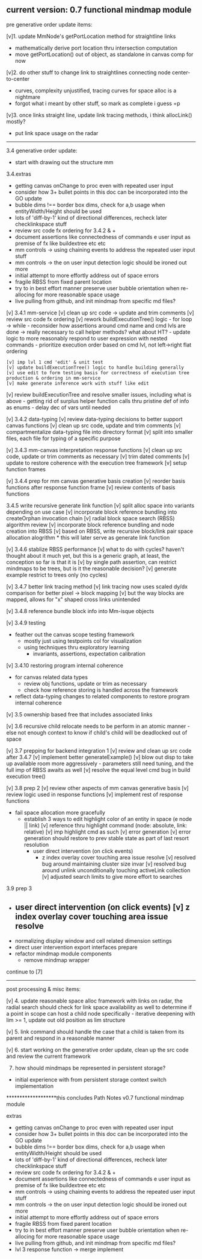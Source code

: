 current version: 0.7 functional mindmap module
------------------------------------------------------------------------------------------------------
pre generative order update items:

[v]1. update MmNode's getPortLocation method for straightline links
  - mathematically derive port location thru intersection computation
  - move getPortLocation() out of object, as standalone in canvas comp for now

[v]2. do other stuff to change link to straightlines connecting node center-to-center
  - curves, complexity unjustified, tracing curves for space alloc is a nightmare
  - forgot what i meant by other stuff, so mark as complete i guess =p

[v]3. once links straight line, update link tracing methods, i think allocLink() mostly?
  - put link space usage on the radar

------------------------------------------------------------------------------------------------------
3.4 generative order update:

<!-- 3.4 generative order update, clean up the src code -->
  - start with drawing out the structure mm

3.4.extras
  - getting canvas onChange to proc even with repeated user input
  - consider how 3+ bullet points in this doc can be incorporated into the GO update
  - bubble dims !== border box dims, check for a,b usage when entityWidth/Height should be used
  - lots of 'diff-by-1' kind of directional differences, recheck later checklinkspace stuff
  - review src code fx ordering for 3.4.2 & +
  - document assertions like connectedness of commands e user input as premise of fx like buildextree etc etc
  - mm controls -> using chaining events to address the repeated user input stuff
  - mm controls -> the on user input detection logic should be ironed out more
  - initial attempt to more effortly address out of space errors
  - fragile RBSS from fixed parent location
  - try to in best effort manner preserve user bubble orientation when re-allocing for more reasonable space usage
  - live pulling from github, and init mindmap from specific md files?

[v] 3.4.1 mm-service 
  [v] clean up src code -> update and trim comments
  [v] review src code fx ordering
  [v] rework buildExecutionTree() logic
    - for loop -> while
    - reconsider how assertions around cmd name and cmd lvls are done -> really necessary to call helper methods? what about HT?
    - update logic to more reasonably respond to user expression with nested commands
      - prioritize execution order based on cmd lvl, not left->right flat ordering
    
    [v] imp lvl 1 cmd 'edit' & unit test
    [v] update buildExecutionTree() logic to handle building generally
    [v] use edit to form testing basis for correctness of execution tree production & ordering in mm-service
    [v] make generate inference work with stuff like edit 
  
  [v] review buildExecutionTree and resolve smaller issues, including what is above
    - getting rid of surplus helper function calls thru pristine def of info as enums
    - delay dec of vars until needed

[v] 3.4.2 data-typing
  [v] review data-typing decisions to better support canvas functions
    [v] clean up src code, update and trim comments
    [v] compartmentalize data-typing file into directory format
      [v] split into smaller files, each file for typing of a specific purpose

[v] 3.4.3 mm-canvas interpretation response functions
  [v] clean up src code, update or trim comments as necessary
    [v] trim dated comments
  [v] update to restore coherence with the execution tree framework 
  [v] setup function frames

[v] 3.4.4 prep for mm canvas generative basis creation
  [v] reorder basis functions after response function frame
  [v] review contents of basis functions

3.4.5 write recursive generate link function
  [v] split alloc space into variants depending on use case
  [v] incorporate block reference bundling into createOrphan invocation chain
  [v] radial block space search (RBSS) algorithm review
  [v] incorporate block reference bundling and node creation into RBSS
  [v] based on RBSS, write recursive block/link pair space allocation alogrithm
    * this will later serve as generate link function

[v] 3.4.6 stablize RBSS performance
  [v] what to do with cycles? haven't thought about it much yet, but this is a generic graph, at least, the conception so far is that it is
    [v] by single path assertion, can restrict mindmaps to be trees, but is it the reasonable decision?
  [v] generate example restrict to trees only (no cycles)
  
[v] 3.4.7 better link tracing method
  [v] link tracing now uses scaled dy/dx comparison for better pixel -> block mapping
  [v] but the way blocks are mapped, allows for "x" shaped cross links unintended

[v] 3.4.8 reference bundle block info into Mm-isque objects

[v] 3.4.9 testing
  - feather out the canvas scope testing framework
    - mostly just using testpoints col for visualization
    - using techniques thru exploratory learning
      - invariants, assertions, expectation calibration

[v] 3.4.10 restoring program internal coherence
  - for canvas related data types
    - review obj functions, update or trim as necessary
    - check how reference storing is handled across the framework
  - reflect data-typing changes to related components to restore program internal coherence

[v] 3.5 ownership based free that includes associated links

[v] 3.6 recursive child relocate needs to be perform in an atomic manner
      - else not enough context to know if child's child will be deadlocked out of space

[v] 3.7 prepping for backend integration 1
  [v] review and clean up src code after 3.4.7
  [v] implement better generateExample()
  [v] blow out disp to take up available room more aggressively
    - parameters still need tuning, and the full imp of RBSS awaits as well
  [v] resolve the equal level cmd bug in build execution tree()

[v] 3.8 prep 2
  [v] review other aspects of mm canvas generative basis
  [v] review logic used in response functions
  [v] implement rest of response functions
  - fail space allocation more gracefully
    - establish 3 ways to edit highlight color of an entity in space (e node || link)
      [v] reference thru highlight command (node: absolute, link: relative)
        [v] imp highlight cmd as such
      [v] error generation
        [v] error generation should restore to prev stable state as part of last resort resolution
      - user direct intervention (on click events)
        - z index overlay cover touching area issue resolve
  [v] resolved bug around maintaining cluster size invar
  [v] resolved bug around unlink unconditionally touching activeLink collection
  [v] adjusted search limits to give more effort to searches

3.9 prep 3
  - user direct intervention (on click events)
    [v] z index overlay cover touching area issue resolve
    - 
  - normalizing display window and cell related dimension settings
  - direct user intervention export interfaces prepare
  - refactor mindmap module components
    - remove mindmap wrapper

continue to [7]

------------------------------------------------------------------------------------------------------
post processing & misc items:

[v] 4. update reasonable space alloc framework with links on radar, the radial search should
    check for link space availability as well to determine if a point in scope can host a child node specifically
      - iterative deepening with lim >= 1, update out old position as lim structure

[v] 5. link command should handle the case that a child is taken from its parent and respond in a 
    reasonable manner

[v] 6. start working on the generative order update, clean up the src code and review the current framework

7. how should mindmaps be represented in persistent storage?
  - initial experience with from persistent storage context switch implementation

*******************this concludes Path Notes v0.7 functional mindmap module

extras
  - getting canvas onChange to proc even with repeated user input
  - consider how 3+ bullet points in this doc can be incorporated into the GO update
  - bubble dims !== border box dims, check for a,b usage when entityWidth/Height should be used
  - lots of 'diff-by-1' kind of directional differences, recheck later checklinkspace stuff
  - review src code fx ordering for 3.4.2 & +
  - document assertions like connectedness of commands e user input as premise of fx like buildextree etc etc
  - mm controls -> using chaining events to address the repeated user input stuff
  - mm controls -> the on user input detection logic should be ironed out more
  - initial attempt to more effortly address out of space errors
  - fragile RBSS from fixed parent location
  - try to in best effort manner preserve user bubble orientation when re-allocing for more reasonable space usage
  - live pulling from github, and init mindmap from specific md files?
  - lvl 3 response function -> merge implement